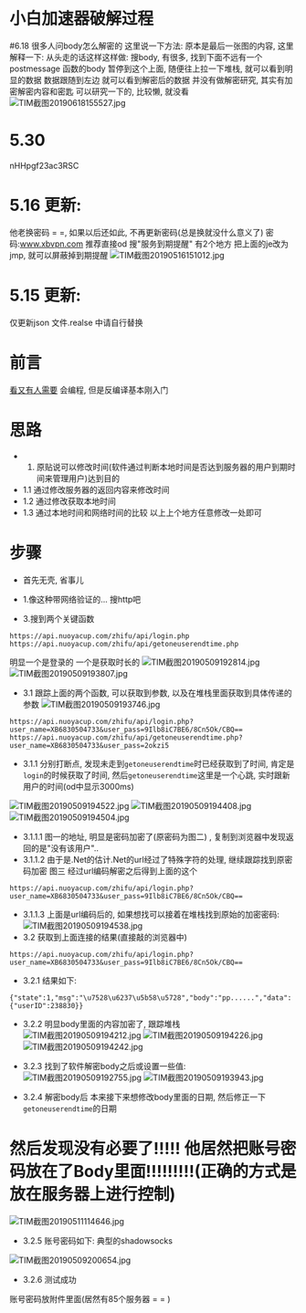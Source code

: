 # 小白加速器破解过程
#6.18 
很多人问body怎么解密的 这里说一下方法:
原本是最后一张图的内容, 这里解释一下:
从头走的话这样这样做:
搜body, 有很多, 找到下面不远有一个postmessage 函数的body
暂停到这个上面, 
随便往上拉一下堆栈, 就可以看到明显的数据
数据跟随到左边 就可以看到解密后的数据
并没有做解密研究, 其实有加密解密内容和密匙 可以研究一下的, 比较懒, 就没看
![TIM截图20190618155527.jpg](https://i.loli.net/2019/06/18/5d08999a35ef529589.jpg)
# 5.30 
nHHpgf23ac3RSC
# 5.16 更新:
他老换密码 = =, 如果以后还如此, 不再更新密码(总是换就没什么意义了)
密码:www.xbvpn.com
推荐直接od 搜"服务到期提醒" 有2个地方
把上面的je改为jmp, 就可以屏蔽掉到期提醒
![TIM截图20190516151012.jpg](https://i.loli.net/2019/05/16/5cdd0d19bd29023378.jpg)

# 5.15 更新:
  仅更新json 文件.realse 中请自行替换
# 前言
[看又有人需要](https://www.52pojie.cn/thread-951633-1-1.html)
会编程, 但是反编译基本刚入门

# 思路
+ 1. 原贴说可以修改时间(软件通过判断本地时间是否达到服务器的用户到期时间来管理用户)达到目的
+ 1.1 通过修改服务器的返回内容来修改时间
+ 1.2 通过修改获取本地时间
+ 1.3 通过本地时间和网络时间的比较
以上上个地方任意修改一处即可

# 步骤
+ 首先无壳,  省事儿

+ 1.像这种带网络验证的... 搜http吧



+ 3.搜到两个关键函数
```
https://api.nuoyacup.com/zhifu/api/login.php
https://api.nuoyacup.com/zhifu/api/getoneuserendtime.php

```
明显一个是登录的
一个是获取时长的
![TIM截图20190509192814.jpg](https://i.loli.net/2019/05/09/5cd411b1894b5.jpg)
![TIM截图20190509193807.jpg](https://i.loli.net/2019/05/09/5cd411b1a09dc.jpg)
+ 3.1 跟踪上面的两个函数, 可以获取到参数, 以及在堆栈里面获取到具体传递的参数
![TIM截图20190509193746.jpg](https://i.loli.net/2019/05/09/5cd411b176e18.jpg)
```
https://api.nuoyacup.com/zhifu/api/login.php?user_name=XB6830504733&user_pass=9Ilb8iC7BE6/8Cn5Ok/CBQ==
https://api.nuoyacup.com/zhifu/api/getoneuserendtime.php?user_name=XB6830504733&user_pass=2okzi5

```
+ 3.1.1 分别打断点, 发现未走到```getoneuserendtime```时已经获取到了时间, 肯定是```login```的时候获取了时间, 然后```getoneuserendtime```这里是一个心跳, 实时跟新用户的时间(od中显示3000ms)

![TIM截图20190509194522.jpg](https://i.loli.net/2019/05/09/5cd413a5794e8.jpg)
![TIM截图20190509194408.jpg](https://i.loli.net/2019/05/09/5cd413a583249.jpg)
![TIM截图20190509194504.jpg](https://i.loli.net/2019/05/09/5cd413a570c60.jpg)

+ 3.1.1.1 图一的地址, 明显是密码加密了(原密码为图二) , 复制到浏览器中发现返回的是"没有该用户"..
+ 3.1.1.2 由于是.Net的估计.Net的url经过了特殊字符的处理, 继续跟踪找到原密码加密  图三 经过url编码解密之后得到上面的这个
```
https://api.nuoyacup.com/zhifu/api/login.php?user_name=XB6830504733&user_pass=9Ilb8iC7BE6/8Cn5Ok/CBQ==
```
+ 3.1.1.3 上面是url编码后的, 如果想找可以接着在堆栈找到原始的加密密码:
![TIM截图20190509194538.jpg](https://i.loli.net/2019/05/09/5cd4137fee64d.jpg)
+ 3.2 获取到上面连接的结果(直接敲的浏览器中)
```
https://api.nuoyacup.com/zhifu/api/login.php?user_name=XB6830504733&user_pass=9Ilb8iC7BE6/8Cn5Ok/CBQ==
```
+ 3.2.1 结果如下:
```
{"state":1,"msg":"\u7528\u6237\u5b58\u5728","body":"pp......","data":{"userID":238830}}
```
+ 3.2.2 明显body里面的内容加密了, 跟踪堆栈
![TIM截图20190509194212.jpg](https://i.loli.net/2019/05/09/5cd41671ad5d6.jpg)
![TIM截图20190509194226.jpg](https://i.loli.net/2019/05/09/5cd41671ae234.jpg)
![TIM截图20190509194242.jpg](https://i.loli.net/2019/05/09/5cd41671c1de9.jpg)

+ 3.2.3 找到了软件解密body之后或设置一些值:
![TIM截图20190509192755.jpg](https://i.loli.net/2019/05/09/5cd416dd0bb30.jpg)
![TIM截图20190509193943.jpg](https://i.loli.net/2019/05/09/5cd416a41d4f7.jpg)

+ 3.2.4 解密body后 本来接下来想修改body里面的日期, 然后修正一下```getoneuserendtime```的日期
# 然后发现没有必要了!!!!! 他居然把账号密码放在了Body里面!!!!!!!!!(正确的方式是放在服务器上进行控制)
![TIM截图20190511114646.jpg](https://i.loli.net/2019/05/11/5cd665a9cf73e.jpg)
+ 3.2.5 账号密码如下: 典型的shadowsocks

![TIM截图20190509200654.jpg](https://i.loli.net/2019/05/09/5cd417ea8b5cf.jpg)
+ 3.2.6 测试成功


账号密码放附件里面(居然有85个服务器 = = )





